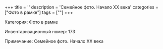 +++
title = ''
description = 'Семейное фото. Начало XX века'
categories = ["Фото  в рамке"]
tags = [""]
+++

Категория: Фото  в рамке

Инвентаризационный номер: 173

Примечание: Семейное фото. Начало XX века

